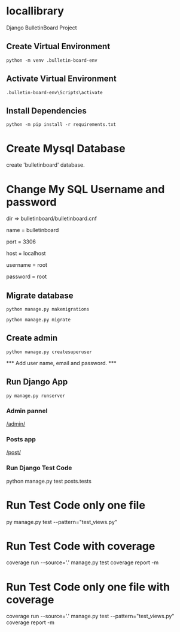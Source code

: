 # locallibrary
 Django BulletinBoard Project

## Create Virtual Environment

`python -m venv .bulletin-board-env`

## Activate Virtual Environment
`.bulletin-board-env\Scripts\activate`

## Install Dependencies
`python -m pip install -r requirements.txt`

# Create Mysql Database
create 'bulletinboard' database.

# Change My SQL Username and password
dir => bulletinboard/bulletinboard.cnf

name = bulletinboard

port = 3306

host = localhost

username = root

password = root

## Migrate database

`python manage.py makemigrations`

`python manage.py migrate`

## Create admin

`python manage.py createsuperuser`

*** Add user name, email and password. ***

## Run Django App

`py manage.py runserver`

### Admin pannel

[/admin/](http://localhost:8000/admin/)

### Posts app

[/post/](http://localhost:8000/posts/)

### Run Django Test Code
python manage.py test posts.tests

# Run Test Code only one file
py manage.py test --pattern="test_views.py"

# Run Test Code with coverage
coverage run --source='.' manage.py test
coverage report -m

# Run Test Code only one file with coverage
coverage run --source='.' manage.py test --pattern="test_views.py"
coverage report -m